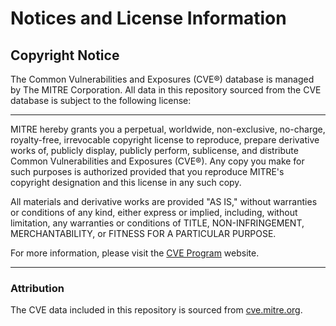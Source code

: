 # Notices and License Information

## Copyright Notice

The Common Vulnerabilities and Exposures (CVE®) database is managed by The MITRE Corporation. All data in this repository sourced from the CVE database is subject to the following license:

---

MITRE hereby grants you a perpetual, worldwide, non-exclusive, no-charge, royalty-free, irrevocable copyright license to reproduce, prepare derivative works of, publicly display, publicly perform, sublicense, and distribute Common Vulnerabilities and Exposures (CVE®). Any copy you make for such purposes is authorized provided that you reproduce MITRE's copyright designation and this license in any such copy.

All materials and derivative works are provided "AS IS," without warranties or conditions of any kind, either express or implied, including, without limitation, any warranties or conditions of TITLE, NON-INFRINGEMENT, MERCHANTABILITY, or FITNESS FOR A PARTICULAR PURPOSE.

For more information, please visit the [CVE Program](https://cve.mitre.org/) website.

---

### Attribution

The CVE data included in this repository is sourced from [cve.mitre.org](https://cve.mitre.org/data/downloads/).

